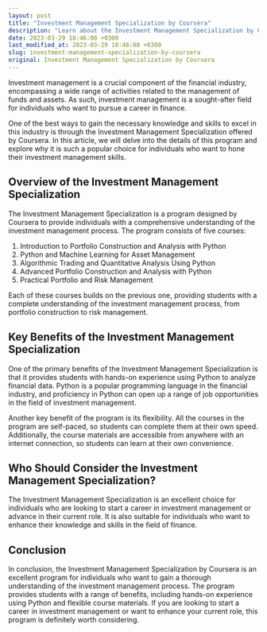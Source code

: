 ```yaml
---
layout: post
title: "Investment Management Specialization by Coursera"
description: "Learn about the Investment Management Specialization by Coursera, a program designed to help individuals gain the knowledge and skills needed to be successful in the world of finance."
date: 2023-03-29 18:46:08 +0300
last_modified_at: 2023-03-29 18:46:08 +0300
slug: investment-management-specialization-by-coursera
original: Investment Management Specialization by Coursera
---
```


Investment management is a crucial component of the financial industry, encompassing a wide range of activities related to the management of funds and assets. As such, investment management is a sought-after field for individuals who want to pursue a career in finance. 

One of the best ways to gain the necessary knowledge and skills to excel in this industry is through the Investment Management Specialization offered by Coursera. In this article, we will delve into the details of this program and explore why it is such a popular choice for individuals who want to hone their investment management skills.

## Overview of the Investment Management Specialization

The Investment Management Specialization is a program designed by Coursera to provide individuals with a comprehensive understanding of the investment management process. The program consists of five courses:

1. Introduction to Portfolio Construction and Analysis with Python
2. Python and Machine Learning for Asset Management
3. Algorithmic Trading and Quantitative Analysis Using Python
4. Advanced Portfolio Construction and Analysis with Python
5. Practical Portfolio and Risk Management

Each of these courses builds on the previous one, providing students with a complete understanding of the investment management process, from portfolio construction to risk management.

## Key Benefits of the Investment Management Specialization

One of the primary benefits of the Investment Management Specialization is that it provides students with hands-on experience using Python to analyze financial data. Python is a popular programming language in the financial industry, and proficiency in Python can open up a range of job opportunities in the field of investment management.

Another key benefit of the program is its flexibility. All the courses in the program are self-paced, so students can complete them at their own speed. Additionally, the course materials are accessible from anywhere with an internet connection, so students can learn at their own convenience.

## Who Should Consider the Investment Management Specialization?

The Investment Management Specialization is an excellent choice for individuals who are looking to start a career in investment management or advance in their current role. It is also suitable for individuals who want to enhance their knowledge and skills in the field of finance.

## Conclusion

In conclusion, the Investment Management Specialization by Coursera is an excellent program for individuals who want to gain a thorough understanding of the investment management process. The program provides students with a range of benefits, including hands-on experience using Python and flexible course materials. If you are looking to start a career in investment management or want to enhance your current role, this program is definitely worth considering.